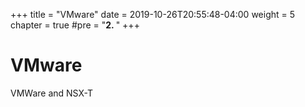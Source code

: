 +++
title = "VMware"
date = 2019-10-26T20:55:48-04:00
weight = 5
chapter = true
#pre = "<b>2. </b>"
+++

# VMware

VMWare and NSX-T